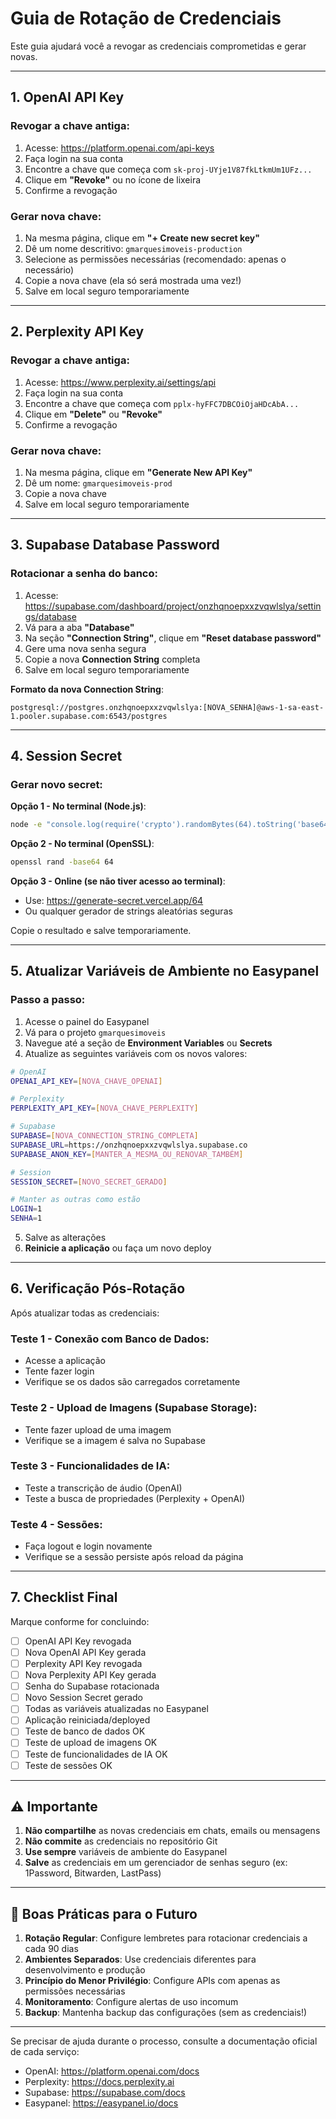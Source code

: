 # Guia de Rotação de Credenciais

Este guia ajudará você a revogar as credenciais comprometidas e gerar novas.

---

## 1. OpenAI API Key

### Revogar a chave antiga:
1. Acesse: https://platform.openai.com/api-keys
2. Faça login na sua conta
3. Encontre a chave que começa com `sk-proj-UYje1V87fkLtkmUm1UFz...`
4. Clique em **"Revoke"** ou no ícone de lixeira
5. Confirme a revogação

### Gerar nova chave:
1. Na mesma página, clique em **"+ Create new secret key"**
2. Dê um nome descritivo: `gmarquesimoveis-production`
3. Selecione as permissões necessárias (recomendado: apenas o necessário)
4. Copie a nova chave (ela só será mostrada uma vez!)
5. Salve em local seguro temporariamente

---

## 2. Perplexity API Key

### Revogar a chave antiga:
1. Acesse: https://www.perplexity.ai/settings/api
2. Faça login na sua conta
3. Encontre a chave que começa com `pplx-hyFFC7DBCOiOjaHDcAbA...`
4. Clique em **"Delete"** ou **"Revoke"**
5. Confirme a revogação

### Gerar nova chave:
1. Na mesma página, clique em **"Generate New API Key"**
2. Dê um nome: `gmarquesimoveis-prod`
3. Copie a nova chave
4. Salve em local seguro temporariamente

---

## 3. Supabase Database Password

### Rotacionar a senha do banco:
1. Acesse: https://supabase.com/dashboard/project/onzhqnoepxxzvqwlslya/settings/database
2. Vá para a aba **"Database"**
3. Na seção **"Connection String"**, clique em **"Reset database password"**
4. Gere uma nova senha segura
5. Copie a nova **Connection String** completa
6. Salve em local seguro temporariamente

**Formato da nova Connection String**:
```
postgresql://postgres.onzhqnoepxxzvqwlslya:[NOVA_SENHA]@aws-1-sa-east-1.pooler.supabase.com:6543/postgres
```

---

## 4. Session Secret

### Gerar novo secret:

**Opção 1 - No terminal (Node.js)**:
```bash
node -e "console.log(require('crypto').randomBytes(64).toString('base64'))"
```

**Opção 2 - No terminal (OpenSSL)**:
```bash
openssl rand -base64 64
```

**Opção 3 - Online (se não tiver acesso ao terminal)**:
- Use: https://generate-secret.vercel.app/64
- Ou qualquer gerador de strings aleatórias seguras

Copie o resultado e salve temporariamente.

---

## 5. Atualizar Variáveis de Ambiente no Easypanel

### Passo a passo:

1. Acesse o painel do Easypanel
2. Vá para o projeto `gmarquesimoveis`
3. Navegue até a seção de **Environment Variables** ou **Secrets**
4. Atualize as seguintes variáveis com os novos valores:

```bash
# OpenAI
OPENAI_API_KEY=[NOVA_CHAVE_OPENAI]

# Perplexity
PERPLEXITY_API_KEY=[NOVA_CHAVE_PERPLEXITY]

# Supabase
SUPABASE=[NOVA_CONNECTION_STRING_COMPLETA]
SUPABASE_URL=https://onzhqnoepxxzvqwlslya.supabase.co
SUPABASE_ANON_KEY=[MANTER_A_MESMA_OU_RENOVAR_TAMBÉM]

# Session
SESSION_SECRET=[NOVO_SECRET_GERADO]

# Manter as outras como estão
LOGIN=1
SENHA=1
```

5. Salve as alterações
6. **Reinicie a aplicação** ou faça um novo deploy

---

## 6. Verificação Pós-Rotação

Após atualizar todas as credenciais:

### Teste 1 - Conexão com Banco de Dados:
- Acesse a aplicação
- Tente fazer login
- Verifique se os dados são carregados corretamente

### Teste 2 - Upload de Imagens (Supabase Storage):
- Tente fazer upload de uma imagem
- Verifique se a imagem é salva no Supabase

### Teste 3 - Funcionalidades de IA:
- Teste a transcrição de áudio (OpenAI)
- Teste a busca de propriedades (Perplexity + OpenAI)

### Teste 4 - Sessões:
- Faça logout e login novamente
- Verifique se a sessão persiste após reload da página

---

## 7. Checklist Final

Marque conforme for concluindo:

- [ ] OpenAI API Key revogada
- [ ] Nova OpenAI API Key gerada
- [ ] Perplexity API Key revogada
- [ ] Nova Perplexity API Key gerada
- [ ] Senha do Supabase rotacionada
- [ ] Novo Session Secret gerado
- [ ] Todas as variáveis atualizadas no Easypanel
- [ ] Aplicação reiniciada/deployed
- [ ] Teste de banco de dados OK
- [ ] Teste de upload de imagens OK
- [ ] Teste de funcionalidades de IA OK
- [ ] Teste de sessões OK

---

## ⚠️ Importante

1. **Não compartilhe** as novas credenciais em chats, emails ou mensagens
2. **Não commite** as credenciais no repositório Git
3. **Use sempre** variáveis de ambiente do Easypanel
4. **Salve** as credenciais em um gerenciador de senhas seguro (ex: 1Password, Bitwarden, LastPass)

---

## 🔐 Boas Práticas para o Futuro

1. **Rotação Regular**: Configure lembretes para rotacionar credenciais a cada 90 dias
2. **Ambientes Separados**: Use credenciais diferentes para desenvolvimento e produção
3. **Princípio do Menor Privilégio**: Configure APIs com apenas as permissões necessárias
4. **Monitoramento**: Configure alertas de uso incomum
5. **Backup**: Mantenha backup das configurações (sem as credenciais!)

---

Se precisar de ajuda durante o processo, consulte a documentação oficial de cada serviço:
- OpenAI: https://platform.openai.com/docs
- Perplexity: https://docs.perplexity.ai
- Supabase: https://supabase.com/docs
- Easypanel: https://easypanel.io/docs

